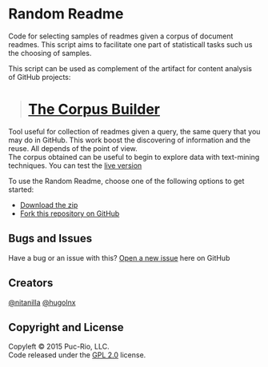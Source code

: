 # Random Readme
Code for selecting samples of readmes given a corpus of document readmes. This script aims to facilitate one part of statisticall tasks
such us the choosing of samples.

This script can be used as complement of the artifact for content analysis of GitHub projects:
># [The Corpus Builder](https://github.com/nitanilla/corpus-retrieval#fork-destination-box)
Tool useful for collection of readmes given a query, the same query that you may do in GitHub. This work boost the discovering of information and the reuse. 
All depends of the point of view.  
The corpus obtained can be useful to begin to explore data with text-mining techniques. 
You can test the [live version](https://corpus-retrieval.herokuapp.com/)  

To use the Random Readme, choose one of the following options to get started:
* [Download the zip](https://github.com/nitanilla/Random-Readme/archive/master.zip)
* [Fork this repository on GitHub](https://github.com/nitanilla/Random-Readme#fork-destination-box)

## Bugs and Issues
Have a bug or an issue with this? [Open a new issue](https://github.com/nitanilla/Random-Readme/issues) here on GitHub 

## Creators
[@nitanilla](https://github.com/nitanilla)
[@hugolnx](https://github.com/hugolnx)

## Copyright and License

Copyleft © 2015 Puc-Rio, LLC.  
Code released under the [GPL 2.0](https://github.com/nitanilla/corpus-retrieval/blob/master/LICENSE) license.
